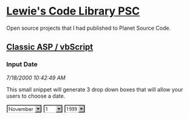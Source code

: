 # [Lewie's Code Library PSC](../../README.md)

Open source projects that I had published to Planet Source Code.

## [Classic ASP / vbScript](../README.md)

### Input Date

*7/18/2000 10:42:49 AM*

This small snippet will generate 3 drop down boxes that will allow your users to choose a date.

![Screenshot of Input Date](./screenshot.gif)



